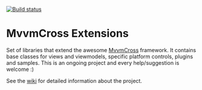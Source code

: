 [![Build status](https://zleaopereira.visualstudio.com/CrossDevelopment/_apis/build/status/MvxExtensions)](https://zleaopereira.visualstudio.com/CrossDevelopment/_build/latest?definitionId=1)

# MvvmCross Extensions

Set of libraries that extend the awesome [MvvmCross](http://mvvmcross.com/) framework.
It contains base classes for views and viewmodels, specific platform controls, plugins and samples.
This is an ongoing project and every help/suggestion is welcome :)

See the [wiki](https://github.com/zleao/MvvmCross-Extensions/wiki) for detailed information about the project.
